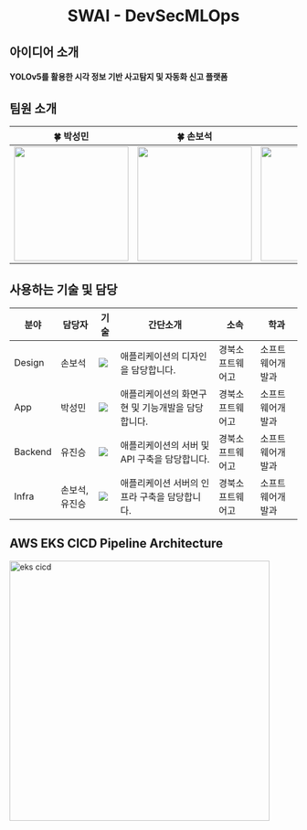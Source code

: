 <div align="center">
  <h1>SWAI - DevSecMLOps</h1>
</div>

## 아이디어 소개
<h4>YOLOv5를 활용한 시각 정보 기반 사고탐지 및 자동화 신고 플랫폼</h4>


## 팀원 소개
<table align=center>
    <thead>
        <tr>
            <th style="text-align:center;" >🍀 박성민</th>
            <th style="text-align:center;" >🍀 손보석</th>
            <th style="text-align:center;" >🍀 유진승</th>
        </tr>
    </thead>
    <tbody>
      <tr>
        <td><img width="200" src="https://avatars.githubusercontent.com/u/133091225?v=4"/></td>
        <td><img width="200" src="https://avatars.githubusercontent.com/u/51194584?v=4"/></td>
        <td><img width="200" src="https://avatars.githubusercontent.com/u/127307160?v=4"/></td>
      </tr>
    </tbody>
</table>

## 사용하는 기술 및 담당

| 분야 | 담당자 | 기술 | 간단소개 | 소속 | 학과 |
| ------------- | ---------------------- | -------------------------- | ----------------------- | ----------------------------  | -------------- | 
| Design  | 손보석 | <img src="https://img.shields.io/badge/Figma-F24E1E?style=flat-square&logo=figma&logoColor=white"/>| 애플리케이션의 디자인을 담당합니다. | 경북소프트웨어고 | 소프트웨어개발과 |
| App  | 박성민 | <img src="https://img.shields.io/badge/Swift-E0234E?style=flat-square&logo=Swift&logoColor=white"/>| 애플리케이션의 화면구현 및 기능개발을 담당합니다. | 경북소프트웨어고 | 소프트웨어개발과 |
| Backend | 유진승 | <img src="https://img.shields.io/badge/Go-61DAFB?style=flat-square&logo=Go&logoColor=white"/>| 애플리케이션의 서버 및 API 구축을 담당합니다. | 경북소프트웨어고 | 소프트웨어개발과 |
| Infra | 손보석, 유진승 | <img src="https://img.shields.io/badge/AWS-000000?style=flat-square&logo=amazonwebservices&logoColor=white"/>| 애플리케이션 서버의 인프라 구축을 담당합니다. | 경북소프트웨어고 | 소프트웨어개발과 |

## AWS EKS CICD Pipeline Architecture
<img width="455" alt="eks cicd" src="https://github.com/user-attachments/assets/045fdbac-0549-4bf0-9ca7-7696286069e3" />
